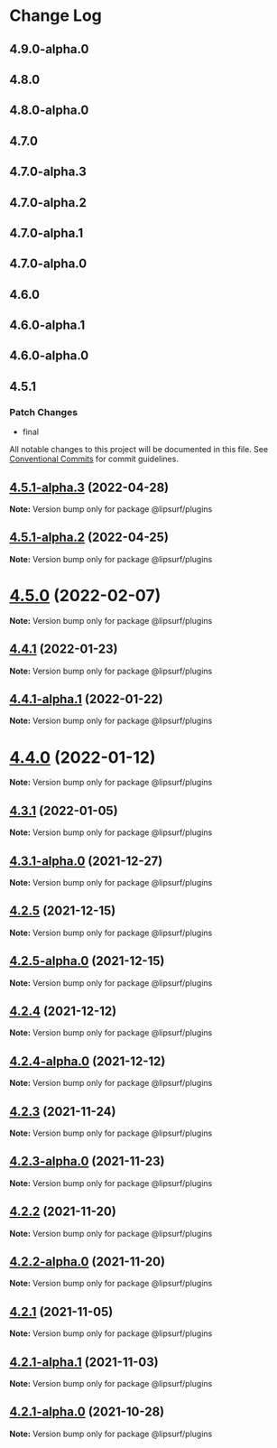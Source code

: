 # Change Log

## 4.9.0-alpha.0

## 4.8.0

## 4.8.0-alpha.0

## 4.7.0

## 4.7.0-alpha.3

## 4.7.0-alpha.2

## 4.7.0-alpha.1

## 4.7.0-alpha.0

## 4.6.0

## 4.6.0-alpha.1

## 4.6.0-alpha.0

## 4.5.1

### Patch Changes

- final

All notable changes to this project will be documented in this file.
See [Conventional Commits](https://conventionalcommits.org) for commit guidelines.

## [4.5.1-alpha.3](https://github.com/lipsurf/plugins/compare/@lipsurf/plugins@4.5.1-alpha.2...@lipsurf/plugins@4.5.1-alpha.3) (2022-04-28)

**Note:** Version bump only for package @lipsurf/plugins

## [4.5.1-alpha.2](https://github.com/lipsurf/plugins/compare/@lipsurf/plugins@4.5.1-alpha.1...@lipsurf/plugins@4.5.1-alpha.2) (2022-04-25)

**Note:** Version bump only for package @lipsurf/plugins

# [4.5.0](https://github.com/lipsurf/plugins/compare/@lipsurf/plugins@4.5.0-alpha.1...@lipsurf/plugins@4.5.0) (2022-02-07)

**Note:** Version bump only for package @lipsurf/plugins

## [4.4.1](https://github.com/lipsurf/plugins/compare/@lipsurf/plugins@4.4.1-alpha.1...@lipsurf/plugins@4.4.1) (2022-01-23)

**Note:** Version bump only for package @lipsurf/plugins

## [4.4.1-alpha.1](https://github.com/lipsurf/plugins/compare/@lipsurf/plugins@4.4.1-alpha.0...@lipsurf/plugins@4.4.1-alpha.1) (2022-01-22)

**Note:** Version bump only for package @lipsurf/plugins

# [4.4.0](https://github.com/lipsurf/plugins/compare/@lipsurf/plugins@4.4.0-alpha.0...@lipsurf/plugins@4.4.0) (2022-01-12)

**Note:** Version bump only for package @lipsurf/plugins

## [4.3.1](https://github.com/lipsurf/plugins/compare/@lipsurf/plugins@4.3.1-alpha.0...@lipsurf/plugins@4.3.1) (2022-01-05)

**Note:** Version bump only for package @lipsurf/plugins

## [4.3.1-alpha.0](https://github.com/lipsurf/plugins/compare/@lipsurf/plugins@4.2.5...@lipsurf/plugins@4.3.1-alpha.0) (2021-12-27)

**Note:** Version bump only for package @lipsurf/plugins

## [4.2.5](https://github.com/lipsurf/plugins/compare/@lipsurf/plugins@4.2.5-alpha.0...@lipsurf/plugins@4.2.5) (2021-12-15)

**Note:** Version bump only for package @lipsurf/plugins

## [4.2.5-alpha.0](https://github.com/lipsurf/plugins/compare/@lipsurf/plugins@4.2.4...@lipsurf/plugins@4.2.5-alpha.0) (2021-12-15)

**Note:** Version bump only for package @lipsurf/plugins

## [4.2.4](https://github.com/lipsurf/plugins/compare/@lipsurf/plugins@4.2.4-alpha.0...@lipsurf/plugins@4.2.4) (2021-12-12)

**Note:** Version bump only for package @lipsurf/plugins

## [4.2.4-alpha.0](https://github.com/lipsurf/plugins/compare/@lipsurf/plugins@4.2.3...@lipsurf/plugins@4.2.4-alpha.0) (2021-12-12)

**Note:** Version bump only for package @lipsurf/plugins

## [4.2.3](https://github.com/lipsurf/plugins/compare/@lipsurf/plugins@4.2.3-alpha.0...@lipsurf/plugins@4.2.3) (2021-11-24)

**Note:** Version bump only for package @lipsurf/plugins

## [4.2.3-alpha.0](https://github.com/lipsurf/plugins/compare/@lipsurf/plugins@4.2.2...@lipsurf/plugins@4.2.3-alpha.0) (2021-11-23)

**Note:** Version bump only for package @lipsurf/plugins

## [4.2.2](https://github.com/lipsurf/plugins/compare/@lipsurf/plugins@4.2.2-alpha.0...@lipsurf/plugins@4.2.2) (2021-11-20)

**Note:** Version bump only for package @lipsurf/plugins

## [4.2.2-alpha.0](https://github.com/lipsurf/plugins/compare/@lipsurf/plugins@4.2.1...@lipsurf/plugins@4.2.2-alpha.0) (2021-11-20)

**Note:** Version bump only for package @lipsurf/plugins

## [4.2.1](https://github.com/lipsurf/plugins/compare/@lipsurf/plugins@4.2.1-alpha.1...@lipsurf/plugins@4.2.1) (2021-11-05)

**Note:** Version bump only for package @lipsurf/plugins

## [4.2.1-alpha.1](https://github.com/lipsurf/plugins/compare/@lipsurf/plugins@4.2.1-alpha.0...@lipsurf/plugins@4.2.1-alpha.1) (2021-11-03)

**Note:** Version bump only for package @lipsurf/plugins

## [4.2.1-alpha.0](https://github.com/lipsurf/plugins/compare/@lipsurf/plugins@4.2.0...@lipsurf/plugins@4.2.1-alpha.0) (2021-10-28)

**Note:** Version bump only for package @lipsurf/plugins
